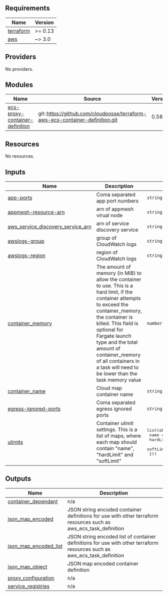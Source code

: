 <!-- markdownlint-disable -->
## Requirements

| Name | Version |
|------|---------|
| <a name="requirement_terraform"></a> [terraform](#requirement\_terraform) | >= 0.13 |
| <a name="requirement_aws"></a> [aws](#requirement\_aws) | ~> 3.0 |

## Providers

No providers.

## Modules

| Name | Source | Version |
|------|--------|---------|
| <a name="module_ecs-proxy-container-definition"></a> [ecs-proxy-container-definition](#module\_ecs-proxy-container-definition) | git::https://github.com/cloudposse/terraform-aws-ecs-container-definition.git | 0.58.1 |

## Resources

No resources.

## Inputs

| Name | Description | Type | Default | Required |
|------|-------------|------|---------|:--------:|
| <a name="input_app-ports"></a> [app-ports](#input\_app-ports) | Coma separated app port numbers | `string` | n/a | yes |
| <a name="input_appmesh-resource-arn"></a> [appmesh-resource-arn](#input\_appmesh-resource-arn) | arn of appmesh virual node | `string` | n/a | yes |
| <a name="input_aws_service_discovery_service_arn"></a> [aws\_service\_discovery\_service\_arn](#input\_aws\_service\_discovery\_service\_arn) | arn of service discovery service | `string` | n/a | yes |
| <a name="input_awslogs-group"></a> [awslogs-group](#input\_awslogs-group) | group of CloudWatch logs | `string` | n/a | yes |
| <a name="input_awslogs-region"></a> [awslogs-region](#input\_awslogs-region) | region of CloudWatch logs | `string` | n/a | yes |
| <a name="input_container_memory"></a> [container\_memory](#input\_container\_memory) | The amount of memory (in MiB) to allow the container to use. This is a hard limit, if the container attempts to exceed the container\_memory, the container is killed. This field is optional for Fargate launch type and the total amount of container\_memory of all containers in a task will need to be lower than the task memory value | `number` | `null` | no |
| <a name="input_container_name"></a> [container\_name](#input\_container\_name) | Cloud map container name | `string` | n/a | yes |
| <a name="input_egress-ignored-ports"></a> [egress-ignored-ports](#input\_egress-ignored-ports) | Coma separated egress ignored ports | `string` | n/a | yes |
| <a name="input_ulimits"></a> [ulimits](#input\_ulimits) | Container ulimit settings. This is a list of maps, where each map should contain "name", "hardLimit" and "softLimit" | <pre>list(object({<br>    name      = string<br>    hardLimit = number<br>    softLimit = number<br>  }))</pre> | `null` | no |

## Outputs

| Name | Description |
|------|-------------|
| <a name="output_container_dependant"></a> [container\_dependant](#output\_container\_dependant) | n/a |
| <a name="output_json_map_encoded"></a> [json\_map\_encoded](#output\_json\_map\_encoded) | JSON string encoded container definitions for use with other terraform resources such as aws\_ecs\_task\_definition |
| <a name="output_json_map_encoded_list"></a> [json\_map\_encoded\_list](#output\_json\_map\_encoded\_list) | JSON string encoded list of container definitions for use with other terraform resources such as aws\_ecs\_task\_definition |
| <a name="output_json_map_object"></a> [json\_map\_object](#output\_json\_map\_object) | JSON map encoded container definition |
| <a name="output_proxy_configuration"></a> [proxy\_configuration](#output\_proxy\_configuration) | n/a |
| <a name="output_service_registries"></a> [service\_registries](#output\_service\_registries) | n/a |
<!-- markdownlint-restore -->
